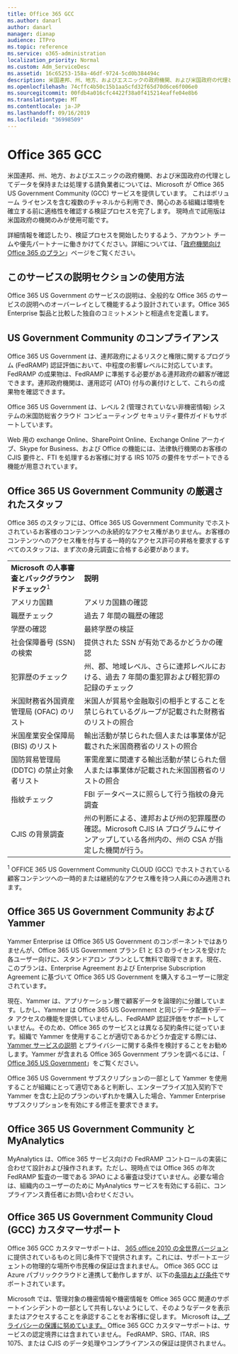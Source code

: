 ```yaml
---
title: Office 365 GCC
ms.author: danarl
author: danarl
manager: dianap
audience: ITPro
ms.topic: reference
ms.service: o365-administration
localization_priority: Normal
ms.custom: Adm_ServiceDesc
ms.assetid: 16c65253-158a-46df-9724-5cd0b384494c
description: 米国連邦、州、地方、およびエスニックの政府機関、および米国政府の代理としてデータを保持または処理する請負業者については、Microsoft が Office 365 US Government Community (GCC) サービスを提供しています。 これはボリューム ライセンスを含む複数のチャネルから利用でき、関心のある組織は環境を確立する前に適格性を確認する検証プロセスを完了します。 現時点で試用版は米国政府の機関のみが使用可能です。
ms.openlocfilehash: 74cffc4b50c15b1aa5cfd32f65d70d6ce6f006e0
ms.sourcegitcommit: 00fdb4a016cfc4422f38a0f415214eaffe04e8b6
ms.translationtype: MT
ms.contentlocale: ja-JP
ms.lasthandoff: 09/16/2019
ms.locfileid: "36998509"
---
```

# <a name="office-365-gcc"></a>Office 365 GCC

米国連邦、州、地方、およびエスニックの政府機関、および米国政府の代理としてデータを保持または処理する請負業者については、Microsoft が Office 365 US Government Community (GCC) サービスを提供しています。 これはボリューム ライセンスを含む複数のチャネルから利用でき、関心のある組織は環境を確立する前に適格性を確認する検証プロセスを完了します。 現時点で試用版は米国政府の機関のみが使用可能です。 
  
詳細情報を確認したり、検証プロセスを開始したりするよう、アカウント チームや優先パートナーに働きかけてください。詳細については、「[政府機関向け Office 365 のプラン](https://products.office.com/en-us/government/compare-office-365-government-plans)」ページをご覧ください。 
  
## <a name="how-to-use-this-service-description-section"></a>このサービスの説明セクションの使用方法

Office 365 US Government のサービスの説明は、全般的な Office 365 のサービスの説明へのオーバーレイとして機能するよう設計されています。Office 365 Enterprise 製品と比較した独自のコミットメントと相違点を定義します。
  
## <a name="us-government-community-compliance"></a>US Government Community のコンプライアンス

Office 365 US Government は、連邦政府によるリスクと権限に関するプログラム (FedRAMP) 認証評価において、中程度の影響レベルに対応しています。FedRAMP の成果物は、FedRAMP に準拠する必要がある連邦政府の顧客が確認できます。連邦政府機関は、運用認可 (ATO) 付与の裏付けとして、これらの成果物を確認できます。
  
Office 365 US Government は、レベル 2 (管理されていない非機密情報) システムの米国防総省クラウド コンピューティング セキュリティ要件ガイドもサポートしています。 
  
Web 用の exchange Online、SharePoint Online、Exchange Online アーカイブ、Skype for Business、および Office の機能には、法律執行機関のお客様の CJIS 要件と、FTI を処理するお客様に対する IRS 1075 の要件をサポートできる機能が用意されています。
  
## <a name="office-365-us-government-community-screened-personnel"></a>Office 365 US Government Community の厳選されたスタッフ

Office 365 のスタッフには、Office 365 US Government Community でホストされているお客様のコンテンツへの永続的なアクセス権がありません。お客様のコンテンツへのアクセス権を付与する一時的なアクセス許可の昇格を要求するすべてのスタッフは、まず次の身元調査に合格する必要があります。 
  
|||
|:-----|:-----|
|**Microsoft の人事審査とバックグラウンドチェック**<sup>1</sup> <br/> |**説明** <br/> |
|アメリカ国籍  <br/> |アメリカ国籍の確認  <br/> |
|職歴チェック  <br/> |過去 7 年間の職歴の確認  <br/> |
|学歴の確認  <br/> |最終学歴の検証  <br/> |
|社会保障番号 (SSN) の検索  <br/> |提供された SSN が有効であるかどうかの確認  <br/> |
|犯罪歴のチェック  <br/> |州、郡、地域レベル、さらに連邦レベルにおける、過去 7 年間の重犯罪および軽犯罪の記録のチェック  <br/> |
|米国財務省外国資産管理局 (OFAC) のリスト  <br/> |米国人が貿易や金融取引の相手とすることを禁じられているグループが記載された財務省のリストの照合  <br/> |
|米国産業安全保障局 (BIS) のリスト  <br/> |輸出活動が禁じられた個人または事業体が記載された米国商務省のリストの照合  <br/> |
|国防貿易管理局 (DDTC) の禁止対象者リスト  <br/> |軍需産業に関連する輸出活動が禁じられた個人または事業体が記載された米国国務省のリストの照合  <br/> |
|指紋チェック  <br/> |FBI データベースに照らして行う指紋の身元調査  <br/> |
|CJIS の背景調査  <br/> |州の判断による、連邦および州の犯罪履歴の確認。Microsoft CJIS IA プログラムにサインアップしている各州内の、州の CSA が指定した機関が行う。  <br/> |

<sup>1</sup> OFFICE 365 US Government Community CLOUD (GCC) でホストされている顧客コンテンツへの一時的または継続的なアクセス権を持つ人員にのみ適用されます。  
## <a name="office-365-us-government-community-and-yammer"></a>Office 365 US Government Community および Yammer

Yammer Enterprise は Office 365 US Government のコンポーネントではありませんが、Office 365 US Government プラン E1 と E3 のライセンスを受けた各ユーザー向けに、スタンドアロン プランとして無料で取得できます。現在、このプランは、Enterprise Agreement および Enterprise Subscription Agreement に基づいて Office 365 US Government を購入するユーザーに限定されています。 
  
現在、Yammer は、アプリケーション層で顧客データを論理的に分離しています。しかし、Yammer は Office 365 US Government と同じデータ配置やデータ アクセスの機能を提供していませんし、FedRAMP 認証評価をサポートしていません。そのため、Office 365 のサービスとは異なる契約条件に従っています。組織で Yammer を使用することが適切であるかどうか査定する際には、[Yammer サービスの説明](../../yammer-service-description/yammer-service-description.md) とプライバシーに関する条件を検討することをお勧めします。Yammer が含まれる Office 365 Government プランを調べるには、「 [Office 365 US Government](office-365-us-government.md)」をご覧ください。
  
Office 365 US Government サブスクリプションの一部として Yammer を使用することが組織にとって適切であると判断し、エンタープライズ加入契約下で Yammer を含む上記のプランのいずれかを購入した場合、Yammer Enterprise サブスクリプションを有効にする修正を要求できます。
  
## <a name="office-365-us-government-community-and-myanalytics"></a>Office 365 US Government Community と MyAnalytics

MyAnalytics は、Office 365 サービス向けの FedRAMP コントロールの実装に合わせて設計および操作されます。ただし、現時点では Office 365 の年次 FedRAMP 監査の一環である 3PAO による審査は受けていません。必要な場合は、組織内のユーザーのために MyAnalytics サービスを有効にする前に、コンプライアンス責任者にお問い合わせください。
  
## <a name="office-365-us-government-community-cloud-gcc-customer-support"></a>Office 365 US Government Community Cloud (GCC) カスタマーサポート

Office 365 GCC カスタマーサポートは、 [365 office 2010 の全世界バージョン](https://docs.microsoft.com/en-us/office365/servicedescriptions/office-365-platform-service-description/support 
)に提供されているものと同じ条件下で提供されます。これには、サポートエージェントの物理的な場所や市民権の保証は含まれません。 Office 365 GCC は Azure パブリッククラウドと連携して動作しますが、以下の[条項および条件](https://azure.microsoft.com/en-us/support/plans/)でサポートされています。

Microsoft では、管理対象の機密情報や機密情報を Office 365 GCC 関連のサポートインシデントの一部として共有しないようにして、そのようなデータを表示またはアクセスすることを承認することをお客様に促します。 Microsoft は[、プライバシーの保護に努めています。](https://privacy.microsoft.com/en-US/privacystatement ) Office 365 GCC カスタマーサポートは、サービスの認定境界には含まれていません。 FedRAMP、SRG、ITAR、IRS 1075、または CJIS のデータ処理やコンプライアンスの保証は提供されません。
